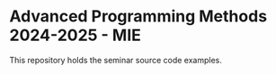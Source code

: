 # Advanced Programming Methods 2024-2025 - MIE

This repository holds the seminar source code examples.

